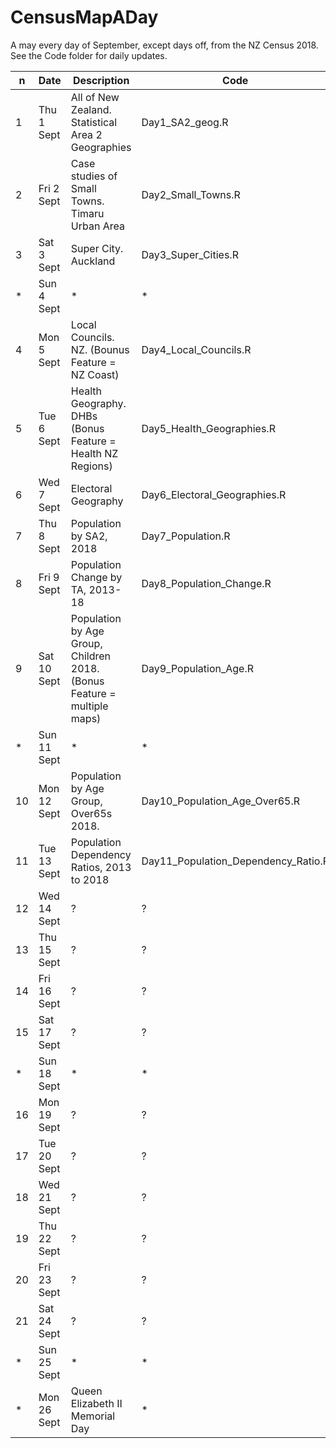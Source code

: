 # CensusMapADay
A may every day of September, except days off, from the NZ Census 2018. See the Code folder for daily updates.

|n  | Date         | Description | Code |
|---| ----------- | ----------- | ----------- |
|1  | Thu 1 Sept  | All of New Zealand. Statistical Area 2 Geographies  | Day1_SA2_geog.R |
|2  | Fri 2 Sept  | Case studies of Small Towns. Timaru Urban Area   | Day2_Small_Towns.R |
|3  | Sat 3 Sept  | Super City. Auckland  | Day3_Super_Cities.R |
| * | Sun 4 Sept  | * | * |
|4  | Mon 5 Sept  | Local Councils. NZ. (Bounus Feature = NZ Coast) | Day4_Local_Councils.R  |
|5  | Tue 6 Sept  | Health Geography. DHBs (Bonus Feature = Health NZ Regions)  | Day5_Health_Geographies.R  |
|6  | Wed 7 Sept  | Electoral Geography  | Day6_Electoral_Geographies.R  |
|7  | Thu 8 Sept  | Population by SA2, 2018  | Day7_Population.R  |
|8  | Fri 9 Sept  | Population Change by TA, 2013-18  |  Day8_Population_Change.R |
|9  | Sat 10 Sept  | Population by Age Group, Children 2018. (Bonus Feature = multiple maps) |  Day9_Population_Age.R |
|*| Sun 11 Sept |* | * |
|10 | Mon 12 Sept  | Population by Age Group, Over65s 2018.  |Day10_Population_Age_Over65.R  |
|11 | Tue 13 Sept  | Population Dependency Ratios, 2013 to 2018 |Day11_Population_Dependency_Ratio.R  |
|12 | Wed 14 Sept  | ?  |?  |
|13 | Thu 15 Sept  | ?  |?  |
|14 | Fri 16 Sept  | ?  |?  |
|15 | Sat 17 Sept  | ?  |?  |
|*| Sun 18 Sept |*|* |
|16 | Mon 19 Sept  | ?  |?  |
|17 | Tue 20 Sept  | ?  |?  |
|18 | Wed 21 Sept  | ?  |?  |
|19 | Thu 22 Sept  | ?  |?  |
|20 | Fri 23 Sept  | ?  |?  |
|21 | Sat 24 Sept  | ?  |?  |
|*| Sun 25 Sept |*|*|
|*| Mon 26 Sept |Queen Elizabeth II Memorial Day|*|
